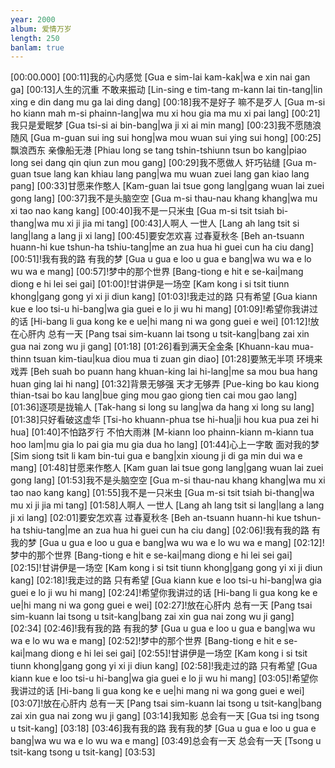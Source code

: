 ```yaml
---
year: 2000
album: 爱情万岁
length: 250
banlam: true
---
```

[00:00.000]
[00:11]我的心内感觉 [Gua e sim-lai kam-kak|wa e xin nai gan ga]
[00:13]人生的沉重 不敢来振动 [Lin-sing e tim-tang  m-kann lai tin-tang|lin xing e din dang  mu ga lai ding dang]
[00:18]我不是好子 嘛不是歹人 [Gua m-si ho kiann  mah m-si phainn-lang|wa mu xi hou gia  ma mu xi pai lang]
[00:21]我只是爱眠梦 [Gua tsi-si ai bin-bang|wa ji xi ai min mang]
[00:23]我不愿随浪随风 [Gua m-guan sui ing sui hong|wa mou wuan sui ying sui hong]
[00:25]飘浪西东 亲像船无港 [Phiau long se tang  tshin-tshiunn tsun bo kang|piao long sei dang  qin qiun zun mou gang]
[00:29]我不愿做人 奸巧钻缝 [Gua m-guan tsue lang  kan khiau lang pang|wa mu wuan zuei lang  gan kiao lang pang]
[00:33]甘愿来作憨人 [Kam-guan lai tsue gong lang|gang wuan lai zuei gong lang]
[00:37]我不是头脑空空 [Gua m-si thau-nau khang khang|wa mu xi tao nao kang kang]
[00:40]我不是一只米虫 [Gua m-si tsit tsiah bi-thang|wa mu xi ji jia mi tang]
[00:43]人啊人 一世人 [Lang ah lang  tsit si lang|lang a lang  ji xi lang]
[00:45]要安怎欢喜 过春夏秋冬 [Beh an-tsuann huann-hi  kue tshun-ha tshiu-tang|me an zua hua hi  guei cun ha ciu dang]
[00:51]!我有我的路 有我的梦 [Gua u gua e loo  u gua e bang|wa wu wa e lo  wu wa e mang]
[00:57]!梦中的那个世界 [Bang-tiong e hit e se-kai|mang diong e hi lei sei gai]
[01:00]!甘讲伊是一场空 [Kam kong i si tsit tiunn khong|gang gong yi xi ji diun kang]
[01:03]!我走过的路 只有希望 [Gua kiann kue e loo  tsi-u hi-bang|wa gia guei e lo  ji wu hi mang]
[01:09]!希望你我讲过的话 [Hi-bang li gua kong ke e ue|hi mang ni wa gong guei e wei]
[01:12]!放在心肝内 总有一天 [Pang tsai sim-kuann lai  tsong u tsit-kang|bang zai xin gua nai  zong wu ji gang]
[01:18]
[01:26]看到满天全金条 [Khuann-kau mua-thinn tsuan kim-tiau|kua diou mua ti zuan gin diao]
[01:28]要煞无半项 环境来戏弄 [Beh suah bo puann hang  khuan-king lai hi-lang|me sa mou bua hang  huan ging lai hi nang]
[01:32]背景无够强 天才无够弄 [Pue-king bo kau kiong  thian-tsai bo kau lang|bue ging mou gao giong  tien cai mou gao lang]
[01:36]逐项是拢输人 [Tak-hang si long su lang|wa da hang xi long su lang]
[01:38]只好看破这虚华 [Tsi-ho khuann-phua tse hi-hua|ji hou kua pua zei hi hua]
[01:40]不怕路歹行 不怕大雨淋 [M-kiann loo phainn-kiann  m-kiann tua hoo lam|mu gia lo pai gia  mu gia dua ho lang]
[01:44]心上一字敢 面对我的梦 [Sim siong tsit li kam  bin-tui gua e bang|xin xioung ji di ga  min dui wa e mang]
[01:48]甘愿来作憨人 [Kam guan lai tsue gong lang|gang wuan lai zuei gong lang]
[01:53]我不是头脑空空 [Gua m-si thau-nau khang khang|wa mu xi tao nao kang kang]
[01:55]我不是一只米虫 [Gua m-si tsit tsiah bi-thang|wa mu xi ji jia mi tang]
[01:58]人啊人 一世人 [Lang ah lang  tsit si lang|lang a lang  ji xi lang]
[02:01]要安怎欢喜 过春夏秋冬 [Beh an-tsuann huann-hi  kue tshun-ha tshiu-tang|me an zua hua hi  guei cun ha ciu dang]
[02:06]!我有我的路 有我的梦 [Gua u gua e loo  u gua e bang|wa wu wa e lo  wu wa e mang]
[02:12]!梦中的那个世界 [Bang-tiong e hit e se-kai|mang diong e hi lei sei gai]
[02:15]!甘讲伊是一场空 [Kam kong i si tsit tiunn khong|gang gong yi xi ji diun kang]
[02:18]!我走过的路 只有希望 [Gua kiann kue e loo  tsi-u hi-bang|wa gia guei e lo  ji wu hi mang]
[02:24]!希望你我讲过的话 [Hi-bang li gua kong ke e ue|hi mang ni wa gong guei e wei]
[02:27]!放在心肝内 总有一天 [Pang tsai sim-kuann lai  tsong u tsit-kang|bang zai xin gua nai  zong wu ji gang]
[02:34]
[02:46]!我有我的路 有我的梦 [Gua u gua e loo  u gua e bang|wa wu wa e lo  wu wa e mang]
[02:52]!梦中的那个世界 [Bang-tiong e hit e se-kai|mang diong e hi lei sei gai]
[02:55]!甘讲伊是一场空 [Kam kong i si tsit tiunn khong|gang gong yi xi ji diun kang]
[02:58]!我走过的路 只有希望 [Gua kiann kue e loo  tsi-u hi-bang|wa gia guei e lo  ji wu hi mang]
[03:05]!希望你我讲过的话 [Hi-bang li gua kong ke e ue|hi mang ni wa gong guei e wei]
[03:07]!放在心肝内 总有一天 [Pang tsai sim-kuann lai  tsong u tsit-kang|bang zai xin gua nai  zong wu ji gang]
[03:14]我知影 总会有一天 [Gua tsi ing tsong u tsit-kang]
[03:18]
[03:46]我有我的路 我有我的梦 [Gua u gua e loo  u gua e bang|wa wu wa e lo  wu wa e mang]
[03:49]总会有一天 总会有一天 [Tsong u tsit-kang  tsong u tsit-kang]
[03:53]